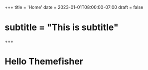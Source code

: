 +++
title = 'Home'
date = 2023-01-01T08:00:00-07:00
draft = false
# subtitle = "This is subtitle"
+++

# Hello Themefisher
